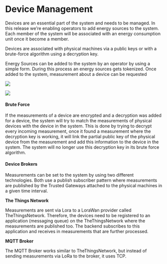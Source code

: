 # Device Management

Devices are an essential part of the system and needs to be managed. In this release we’re enabling operators to add energy sources to the system. Each member of the system will be associated with an energy consumption unit once it become a member.

Devices are associated with physical machines via a public keys or with a brute-force algorithm using a decryption key.

Energy Sources can be added to the system by an operator by using a simple form. During this process an energy sources gets tokenized. Once added to the system, measurement about a device can be requested

![](https://files.gitbook.com/v0/b/gitbook-x-prod.appspot.com/o/spaces%2F37URXugGKPWDi5ErP0ov%2Fuploads%2Fjnl6SpD3scMiS57jKtRc%2Fc8fcd1d3-0956-4f82-9f64-1fe5ce8e3376.png?alt=media\&token=d6548cf0-8f11-4501-a2f7-a989daa97bc7)

![](https://files.gitbook.com/v0/b/gitbook-x-prod.appspot.com/o/spaces%2F37URXugGKPWDi5ErP0ov%2Fuploads%2FhBiAdsDwAh30jYFLsVe7%2F757dfc6c-d1ee-4eb7-8549-98456fc5184d.png?alt=media\&token=b21bc9a0-fedd-4104-b059-22779b21e079)

#### Brute Force <a href="#brute-force" id="brute-force"></a>

If the measurements of a device are encrypted and a decryption was added for a device, the system will try to match the measurements of physical devices with the device in the system. This is done by trying to decrypt every incoming measurement, once it found a measurement where the decryption key is working, it will link the partial public key of the physical device from the measurement and add this information to the device in the system. The system will no longer use this decryption key in its brute force algorithm.

#### Device Brokers <a href="#device-brokers" id="device-brokers"></a>

Measurements can be set to the system by using two different technologies. Both use a publish subscriber pattern where measurements are published by the Trusted Gateways attached to the physical machines in a given time interval.

**The Things Network**

Measurements are sent via Lora to a LoraWan provider called TheThingsNetwork. Therefore, the devices need to be registered to an application (messaging queue) on the TheThingsNetwork where the measurements are published too. The backend subscribes to this application and receives in measurements that are further processed.

**MQTT Broker**

The MQTT Broker works similar to TheThingsNetwork, but instead of sending measurements via LoRa to the broker, it uses TCP.
